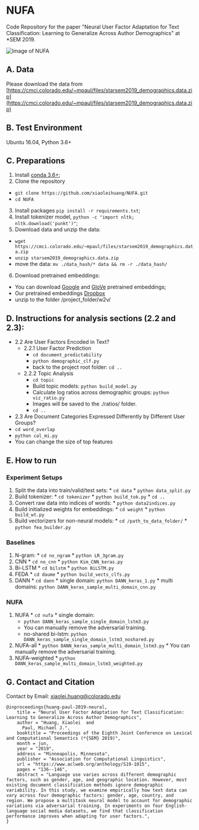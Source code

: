 # NUFA
Code Repository for the paper "Neural User Factor Adaptation for Text Classification: Learning to Generalize Across Author Demographics" at *SEM 2019.

![Image of NUFA](https://github.com/xiaoleihuang/NUFA/blob/master/model.png)

## A. Data
Please download the data from [https://cmci.colorado.edu/~mpaul/files/starsem2019_demographics.data.zip](https://cmci.colorado.edu/~mpaul/files/starsem2019_demographics.data.zip)

## B. Test Environment
Ubuntu 16.04, Python 3.6+

## C. Preparations
 1. Install [conda 3.6+](https://www.anaconda.com/distribution/);
 2. Clone the repository
  * `git clone https://github.com/xiaoleihuang/NUFA.git`
  * `cd NUFA`
 3. Install packages `pip install -r requirements.txt`;
 4. Install tokenizer model, `python -c "import nltk; nltk.download('punkt')"`;
 5. Download data and unzip the data:
   * `wget https://cmci.colorado.edu/~mpaul/files/starsem2019_demographics.data.zip`
   * `unzip starsem2019_demographics.data.zip`
   * move the data: `mv ./data_hash/* data && rm -r ./data_hash/`
 6. Download pretrained embeddings:
   * You can download [Google](https://drive.google.com/file/d/0B7XkCwpI5KDYNlNUTTlSS21pQmM/edit) and [GloVe](http://nlp.stanford.edu/data/glove.twitter.27B.zip) pretrained embeddings;
   * Our pretrained embeddings [Dropbox](https://www.dropbox.com/s/t9muudx4jrw61ge/embeddings.zip?dl=0)
   * unzip to the folder /project_folder/w2v/

## D. Instructions for analysis sections (2.2 and 2.3):
 * 2.2 Are User Factors Encoded in Text?
   * 2.2.1 User Factor Prediction
     * `cd document_predictability`
     * `python demographic_clf.py`
     * back to the project root folder: `cd ..`
   * 2.2.2 Topic Analysis
     * `cd topic`
     * Build topic models: `python build_model.py`
     * Calculate log ratios across demographic groups: `python viz_ratio.py`
     * Images will be saved to the ./ratios/ folder.
     * `cd ..`
 * 2.3 Are Document Categories Expressed Differently by Different User Groups?
  * `cd word_overlap`
  * `python cal_mi.py`
  * You can change the size of top features


## E. How to run
### Experiment Setups
  1. Split the data into train/valid/test sets:
    * `cd data`
    * `python data_split.py`
  2. Build tokenizer:
    * `cd tokenizer`
    * `python build_tok.py`
    * `cd ..`
  3. Convert raw data into indices of words:
    * `python data2indices.py`
  4. Build initialized weights for embeddings:
    * `cd weight`
    * `python build_wt.py`
  5. Build vectorizers for non-neural models:
    * `cd /path_to_data_folder/`
    * `python fea_builder.py`

### Baselines
  1. N-gram:
    * `cd no_ngram`
    * `python LR_3gram.py`
  2. CNN
    * `cd no_cnn`
    * `python Kim_CNN_keras.py`
  3. Bi-LSTM
    * `cd bilstm`
    * `python BiLSTM.py`
  4. FEDA
    * `cd daume`
    * `python build_vects_clfs.py`
  5. DANN
    * `cd dann`
    * single domain: `python DANN_keras_1.py`
    * multi domains: `python DANN_keras_sample_multi_domain_cnn.py`

### NUFA
  1. NUFA
    * `cd nufa`
    * single domain:
      * `python DANN_keras_sample_single_domain_lstm3.py`
      * You can manually remove the adversarial training.
      * no-shared bi-lstm: `python DANN_keras_sample_single_domain_lstm3_noshared.py`
  2. NUFA-all
    * `python DANN_keras_sample_multi_domain_lstm3.py`
    * You can manually remove the adversarial training.
  3. NUFA-weighted
    * `python DANN_keras_sample_multi_domain_lstm3_weighted.py`

## G. Contact and Citation
Contact by Email: [xiaolei.huang@colorado.edu](mailto:xiaolei.huang@colorado.edu)

```
@inproceedings{huang-paul-2019-neural,
    title = "Neural User Factor Adaptation for Text Classification: Learning to Generalize Across Author Demographics",
    author = "Huang, Xiaolei  and
      Paul, Michael J.",
    booktitle = "Proceedings of the Eighth Joint Conference on Lexical and Computational Semantics (*{SEM} 2019)",
    month = jun,
    year = "2019",
    address = "Minneapolis, Minnesota",
    publisher = "Association for Computational Linguistics",
    url = "https://www.aclweb.org/anthology/S19-1015",
    pages = "136--146",
    abstract = "Language use varies across different demographic factors, such as gender, age, and geographic location. However, most existing document classification methods ignore demographic variability. In this study, we examine empirically how text data can vary across four demographic factors: gender, age, country, and region. We propose a multitask neural model to account for demographic variations via adversarial training. In experiments on four English-language social media datasets, we find that classification performance improves when adapting for user factors.",
}
```

